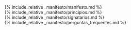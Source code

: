 <main class="manifest">
    <section class="manifest__introduction">
        <div class="container-wrapper">
            <div markdown="1" class="manifest__definition">
                {% include_relative _manifesto/manifesto.md %}
            </div>
        </div>
    </section>
    <section class="manifest__principles">
        <div markdown="1" class="container-wrapper">
                {% include_relative _manifesto/principios.md %}
        </div>
    </section>
    <section class="manifest__assigners">
        <div markdown="1" class="container-wrapper">
                {% include_relative _manifesto/signatarios.md %}
        </div>
    </section>
    <section class="faq">
        <div markdown="1" class="container-wrapper">
                {% include_relative _manifesto/perguntas_frequentes.md %}
        </div>
    </section>
</main>